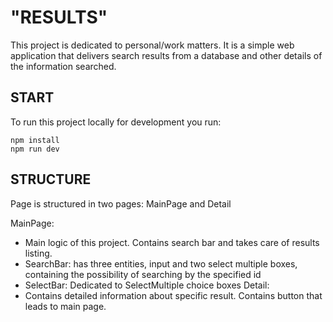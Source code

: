 # "RESULTS"

This project is dedicated to personal/work matters. It is a simple web application that delivers search results from a database and other details of the information searched.

## START
To run this project locally for development you run: 
```
npm install
npm run dev
```

## STRUCTURE
Page is structured in two pages: MainPage and Detail

MainPage:
- Main logic of this project. Contains search bar and takes care of results listing.
- SearchBar: has three entities, input and two select multiple boxes, containing the possibility of searching by the specified id
- SelectBar: Dedicated to SelectMultiple choice boxes
Detail:
- Contains detailed information about specific result. Contains button that leads to main page.


